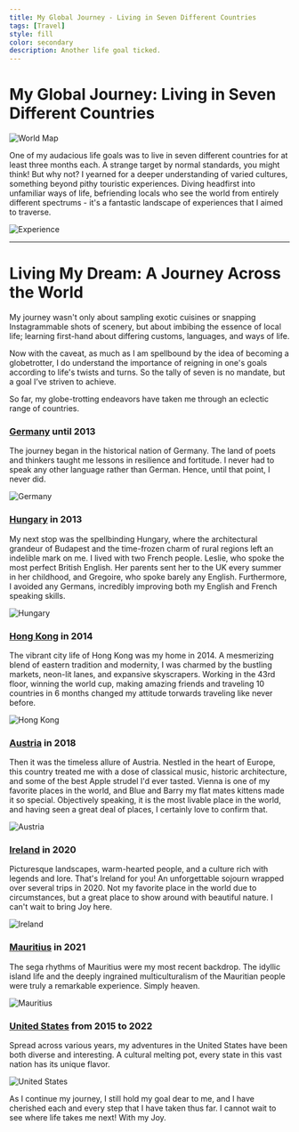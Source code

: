 ```yaml
---
title: My Global Journey - Living in Seven Different Countries
tags: [Travel]
style: fill
color: secondary
description: Another life goal ticked.
---
```


# My Global Journey: Living in Seven Different Countries
![World Map](https://images.unsplash.com/photo-1524661135-423995f22d0b?auto=format&fit=crop&q=80&w=2312&ixlib=rb-4.0.3&ixid=M3wxMjA3fDB8MHxwaG90by1wYWdlfHx8fGVufDB8fHx8fA%3D%3D)

One of my audacious life goals was to live in seven different countries for at least three months each. A strange target by normal standards, you might think! But why not? I yearned for a deeper understanding of varied cultures, something beyond pithy touristic experiences. Diving headfirst into unfamiliar ways of life, befriending locals who see the world from entirely different spectrums - it's a fantastic landscape of experiences that I aimed to traverse. 

![Experience](https://images.unsplash.com/photo-1474452926969-af7bfdb9ca39?auto=format&fit=crop&q=80&w=3432&ixlib=rb-4.0.3&ixid=M3wxMjA3fDB8MHxwaG90by1wYWdlfHx8fGVufDB8fHx8fA%3D%3D)

--------

# Living My Dream: A Journey Across the World

My journey wasn't only about sampling exotic cuisines or snapping Instagrammable shots of scenery, but about imbibing the essence of local life; learning first-hand about differing customs, languages, and ways of life. 

Now with the caveat, as much as I am spellbound by the idea of becoming a globetrotter, I do understand the importance of reigning in one's goals according to life's twists and turns. So the tally of seven is no mandate, but a goal I’ve striven to achieve. 

So far, my globe-trotting endeavors have taken me through an eclectic range of countries.  

### [Germany](https://en.wikipedia.org/wiki/Germany) until 2013

The journey began in the historical nation of Germany. The land of poets and thinkers taught me lessons in resilience and fortitude. I never had to speak any other language rather than German. Hence, until that point, I never did.

![Germany](https://images.unsplash.com/photo-1467269204594-9661b134dd2b?auto=format&fit=crop&q=80&w=3540&ixlib=rb-4.0.3&ixid=M3wxMjA3fDB8MHxwaG90by1wYWdlfHx8fGVufDB8fHx8fA%3D%3D)

### [Hungary](https://en.wikipedia.org/wiki/Hungary) in 2013 

My next stop was the spellbinding Hungary, where the architectural grandeur of Budapest and the time-frozen charm of rural regions left an indelible mark on me. I lived with two French people. Leslie, who spoke the most perfect British English. Her parents sent her to the UK every summer in her childhood, and Gregoire, who spoke barely any English. Furthermore, I avoided any Germans, incredibly improving both my English and French speaking skills.

![Hungary](https://images.unsplash.com/photo-1500078974918-738828bc0422?auto=format&fit=crop&q=80&w=3431&ixlib=rb-4.0.3&ixid=M3wxMjA3fDB8MHxwaG90by1wYWdlfHx8fGVufDB8fHx8fA%3D%3D)

### [Hong Kong](https://en.wikipedia.org/wiki/Hong_Kong) in 2014 

The vibrant city life of Hong Kong was my home in 2014. A mesmerizing blend of eastern tradition and modernity, I was charmed by the bustling markets, neon-lit lanes, and expansive skyscrapers. Working in the 43rd floor, winning the world cup, making amazing friends and traveling 10 countries in 6 months changed my attitude torwards traveling like never before.

![Hong Kong](https://images.unsplash.com/photo-1536599018102-9f803c140fc1?auto=format&fit=crop&q=80&w=3328&ixlib=rb-4.0.3&ixid=M3wxMjA3fDB8MHxwaG90by1wYWdlfHx8fGVufDB8fHx8fA%3D%3D)

### [Austria](https://en.wikipedia.org/wiki/Austria) in 2018

Then it was the timeless allure of Austria. Nestled in the heart of Europe, this country treated me with a dose of classical music, historic architecture, and some of the best Apple strudel I'd ever tasted. Vienna is one of my favorite places in the world, and Blue and Barry my flat mates kittens made it so special. Objectively speaking, it is the most livable place in the world, and having seen a great deal of places, I certainly love to confirm that.

![Austria](https://images.unsplash.com/photo-1609856878074-cf31e21ccb6b?auto=format&fit=crop&q=80&w=3440&ixlib=rb-4.0.3&ixid=M3wxMjA3fDB8MHxwaG90by1wYWdlfHx8fGVufDB8fHx8fA%3D%3D)

### [Ireland](https://en.wikipedia.org/wiki/Ireland) in 2020

Picturesque landscapes, warm-hearted people, and a culture rich with legends and lore. That's Ireland for you! An unforgettable sojourn wrapped over several trips in 2020. Not my favorite place in the world due to circumstances, but a great place to show around with beautiful nature. I can't wait to bring Joy here.

![Ireland](https://images.unsplash.com/photo-1564959130747-897fb406b9af?auto=format&fit=crop&q=80&w=1984&ixlib=rb-4.0.3&ixid=M3wxMjA3fDB8MHxwaG90by1wYWdlfHx8fGVufDB8fHx8fA%3D%3D)

### [Mauritius](https://en.wikipedia.org/wiki/Mauritius) in 2021 

The sega rhythms of Mauritius were my most recent backdrop. The idyllic island life and the deeply ingrained multiculturalism of the Mauritian people were truly a remarkable experience. Simply heaven.

![Mauritius](https://images.unsplash.com/photo-1513415431848-a433b3de449f?auto=format&fit=crop&q=80&w=3542&ixlib=rb-4.0.3&ixid=M3wxMjA3fDB8MHxwaG90by1wYWdlfHx8fGVufDB8fHx8fA%3D%3D)

### [United States](https://en.wikipedia.org/wiki/United_States) from 2015 to 2022 

Spread across various years, my adventures in the United States have been both diverse and interesting. A cultural melting pot, every state in this vast nation has its unique flavor.

![United States](https://images.unsplash.com/photo-1589481169991-40ee02888551?auto=format&fit=crop&q=80&w=3540&ixlib=rb-4.0.3&ixid=M3wxMjA3fDB8MHxwaG90by1wYWdlfHx8fGVufDB8fHx8fA%3D%3D)

As I continue my journey, I still hold my goal dear to me, and I have cherished each and every step that I have taken thus far. I cannot wait to see where life takes me next! With my Joy.
